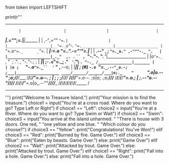 from token import LEFTSHIFT

print(r'''
*******************************************************************************
          |                   |                  |                     |
 _________|________________.=""_;=.______________|_____________________|_______
|                   |  ,-"_,=""     `"=.|                  |
|___________________|__"=._o`"-._        `"=.______________|___________________
          |                `"=._o`"=._      _`"=._                     |
 _________|_____________________:=._o "=._."_.-="'"=.__________________|_______
|                   |    __.--" , ; `"=._o." ,-"""-._ ".   |
|___________________|_._"  ,. .` ` `` ,  `"-._"-._   ". '__|___________________
          |           |o`"=._` , "` `; .". ,  "-._"-._; ;              |
 _________|___________| ;`-.o`"=._; ." ` '`."\ ` . "-._ /_______________|_______
|                   | |o ;    `"-.o`"=._``  '` " ,__.--o;   |
|___________________|_| ;     (#) `-.o `"=.`_.--"_o.-; ;___|___________________
____/______/______/___|o;._    "      `".o|o_.--"    ;o;____/______/______/____
/______/______/______/_"=._o--._        ; | ;        ; ;/______/______/______/_
____/______/______/______/__"=._o--._   ;o|o;     _._;o;____/______/______/____
/______/______/______/______/____"=._o._; | ;_.--"o.--"_/______/______/______/_
____/______/______/______/______/_____"=.o|o_.--""___/______/______/______/____
/______/______/______/______/______/______/______/______/______/______/_____ /
*******************************************************************************
''')
print("Welcome to Treasure Island.")
print("Your mission is to find the treasure.")
choice1 = input("You're at a cross road. Where do you want to go? Type Left or Right")
if choice1 == "Left":
    choice2 = input("You're at a River. Where do you want to go? Type Swim or Wait")
    if choice2 == "Swim":
        choice3 = input("You arrive at the island unharmed. "
                "There is house with 3 doors. One red, "
                "one yellow and one blue. "
                "Which colour do you choose?")
        if choice3 == "Yellow":
                print("Congratulations! You've Won!")
        elif choice3 == "Red":
                print("Burned by fire. Game Over.")
        elif choice3 == "Blue":
                print("Eaten by beasts. Game Over.")
        else:
                print("Game Over")
    elif choice2 == "Wait":
        print("Attacked by trout. Game Over.")
    else:
        print("Attacked by trout. Game Over.")
elif choice1 == "Right":
        print("Fall into a hole. Game Over.")
else:
        print("Fall into a hole. Game Over.")
